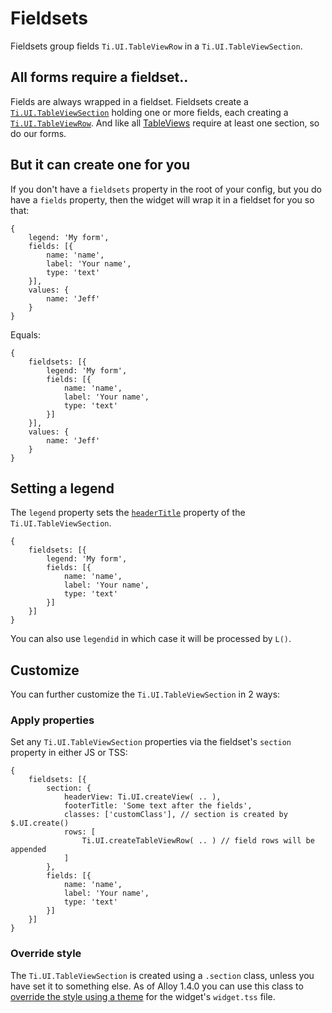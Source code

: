 # Fieldsets
Fieldsets group fields `Ti.UI.TableViewRow` in a `Ti.UI.TableViewSection`.

## All forms require a fieldset..
Fields are always wrapped in a fieldset. Fieldsets create a [`Ti.UI.TableViewSection`](http://docs.appcelerator.com/titanium/latest/#!/api/Titanium.UI.TableViewSection) holding one or more fields, each creating a [`Ti.UI.TableViewRow`](http://docs.appcelerator.com/titanium/latest/#!/api/Titanium.UI.TableViewRow). And like all [TableViews](http://docs.appcelerator.com/titanium/latest/#!/guide/TableViews) require at least one section, so do our forms.

## But it can create one for you
If you don't have a `fieldsets` property in the root of your config, but you do have a `fields` property, then the widget will wrap it in a fieldset for you so that:

	{
		legend: 'My form',
		fields: [{
			name: 'name',
			label: 'Your name',
			type: 'text'
		}],
		values: {
			name: 'Jeff'
		}
	}
	
Equals:

	{
		fieldsets: [{
			legend: 'My form',
			fields: [{
				name: 'name',
				label: 'Your name',
				type: 'text'
			}]
		}],
		values: {
			name: 'Jeff'
		}
	}
	
## Setting a legend
The `legend` property sets the [`headerTitle`](http://docs.appcelerator.com/titanium/latest/#!/api/Titanium.UI.TableViewSection-property-headerTitle) property of the `Ti.UI.TableViewSection`.

	{
		fieldsets: [{
			legend: 'My form',
			fields: [{
				name: 'name',
				label: 'Your name',
				type: 'text'
			}]
		}]
	}

You can also use `legendid` in which case it will be processed by `L()`.
	
## Customize
You can further customize the `Ti.UI.TableViewSection` in 2 ways:

### Apply properties
Set any `Ti.UI.TableViewSection` properties via the fieldset's `section` property in either JS or TSS:

	{
		fieldsets: [{
			section: {
				headerView: Ti.UI.createView( .. ),
				footerTitle: 'Some text after the fields',
				classes: ['customClass'], // section is created by $.UI.create()
				rows: [
					Ti.UI.createTableViewRow( .. ) // field rows will be appended
				]
			},
			fields: [{
				name: 'name',
				label: 'Your name',
				type: 'text'
			}]
		}]
	}
	
### Override style
The `Ti.UI.TableViewSection` is created using a `.section` class, unless you have set it to something else. As of Alloy 1.4.0 you can use this class to [override the style using a theme](https://jira.appcelerator.org/browse/ALOY-378) for the widget's `widget.tss` file.